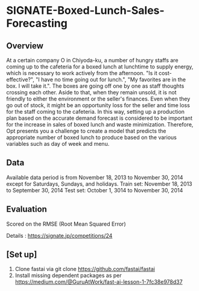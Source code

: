 # SIGNATE-Boxed-Lunch-Sales-Forecasting

**Overview**
---
At a certain company O in Chiyoda-ku, a number of hungry staffs are coming up to the cafeteria for a boxed lunch at lunchtime to supply energy, which is necessary to work actively from the afternoon.
"Is it cost-effective?", "I have no time going out for lunch.", "My favorites are in the box. I will take it.".
The boxes are going off one by one as staff thoughts crossing each other. Aside to that, when they remain unsold, it is not friendly to either the environment or the seller's finances. Even when they go out of stock, it might be an opportunity loss for the seller and time loss for the staff coming to the cafeteria.
In this way, setting up a production plan based on the accurate demand forecast is considered to be important for the increase in sales of boxed lunch and waste minimization.
Therefore, Opt presents you a challenge to create a model that predicts the appropriate number of boxed lunch to produce based on the various variables such as day of week and menu.

**Data**
---
Available data period is from November 18, 2013 to November 30, 2014 except for Saturdays, Sundays, and holidays.
Train set: November 18, 2013 to September 30, 2014
Test set: October 1, 3014 to November 30, 2014

**Evaluation**
---
Scored on the RMSE (Root Mean Squared Error)

Details : https://signate.jp/competitions/24


**[Set up]**
---
1. Clone fastai via git clone https://github.com/fastai/fastai
2. Install missing dependent packages as per https://medium.com/@GuruAtWork/fast-ai-lesson-1-7fc38e978d37
